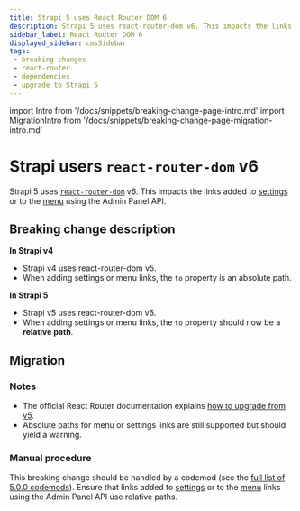```yaml
---
title: Strapi 5 uses React Router DOM 6
description: Strapi 5 uses react-router-dom v6. This impacts the links added to Global Settings or to the Menu using the Admin Panel API.
sidebar_label: React Router DOM 6
displayed_sidebar: cmsSidebar
tags:
 - breaking changes
 - react-router
 - dependencies
 - upgrade to Strapi 5
---
```


import Intro from '/docs/snippets/breaking-change-page-intro.md'
import MigrationIntro from '/docs/snippets/breaking-change-page-migration-intro.md'

# Strapi users `react-router-dom` v6

Strapi 5 uses [`react-router-dom`](https://www.npmjs.com/package/react-router-dom) v6. This impacts the links added to [settings](/cms/plugins-development/admin-panel-api#settings-api) or to the [menu](/cms/plugins-development/admin-panel-api#menu-api) using the Admin Panel API.

 <Intro />

<BreakingChangeIdCard
  plugins
  codemodLink="https://github.com/strapi/strapi/blob/develop/packages/utils/upgrade/resources/codemods/5.0.0/dependency-upgrade-react-router-dom.json.ts"
  codemodName="dependency-upgrade-react-router-dom"
/>

## Breaking change description

<SideBySideContainer>

<SideBySideColumn>

**In Strapi v4**

- Strapi v4 uses react-router-dom v5.
- When adding settings or menu links, the `to` property is an absolute path.

</SideBySideColumn>

<SideBySideColumn>

**In Strapi 5**

- Strapi v5 uses react-router-dom v6.
- When adding settings or menu links, the `to` property should now be a **relative path**.

</SideBySideColumn>

</SideBySideContainer>

## Migration

<MigrationIntro />

### Notes

- The official React Router documentation explains [how to upgrade from v5](https://reactrouter.com/en/main/upgrading/v5).
- Absolute paths for menu or settings links are still supported but should yield a warning.

### Manual procedure

This breaking change should be handled by a codemod (see the [full list of 5.0.0 codemods](https://github.com/strapi/strapi/tree/develop/packages/utils/upgrade/resources/codemods/5.0.0)).
Ensure that links added to [settings](/cms/plugins-development/admin-panel-api#settings-api) or to the [menu](/cms/plugins-development/admin-panel-api#menu-api) links using the Admin Panel API use relative paths.
